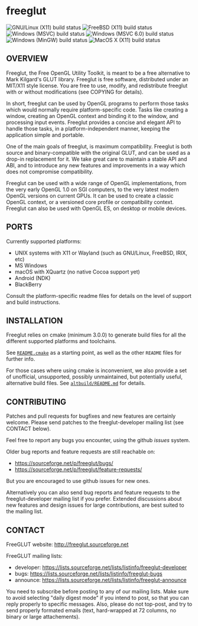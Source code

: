 freeglut
========

![GNU/Linux (X11) build status](https://github.com/freeglut/freeglut/actions/workflows/build_gnulinux_x11.yml/badge.svg)
![FreeBSD (X11) build status](https://github.com/freeglut/freeglut/actions/workflows/build_freebsd_x11.yml/badge.svg)
![Windows (MSVC) build status](https://github.com/freeglut/freeglut/actions/workflows/build_win_msvc.yml/badge.svg)
![Windows (MSVC 6.0) build status](https://github.com/freeglut/freeglut/actions/workflows/build_win_msvc6.yml/badge.svg)
![Windows (MinGW) build status](https://github.com/freeglut/freeglut/actions/workflows/build_win_mingw.yml/badge.svg)
![MacOS X (X11) build status](https://github.com/freeglut/freeglut/actions/workflows/build_macosx_x11.yml/badge.svg)

OVERVIEW
--------

Freeglut, the Free OpenGL Utility Toolkit, is meant to be a free alternative to
Mark Kilgard's GLUT library. Freeglut is free software, distributed under an
MIT/X11 style license. You are free to use, modify, and redistribute freeglut
with or without modifications (see COPYING for details).

In short, freeglut can be used by OpenGL programs to perform those tasks which
would normally require platform-specific code. Tasks like creating a window,
creating an OpenGL context and binding it to the window, and processing input
events. Freeglut provides a concise and elegant API to handle those tasks, in a
platform-independent manner, keeping the application simple and portable.

One of the main goals of freeglut, is maximum compatibility. Freeglut is both
source and binary-compatible with the original GLUT, and can be used as a
drop-in replacement for it. We take great care to maintain a stable API and ABI,
and to introduce any new features and improvements in a way which does not
compromise compatibility.

Freeglut can be used with a wide range of OpenGL implementations, from the very
early OpenGL 1.0 on SGI computers, to the very latest modern OpenGL versions on
current GPUs. It can be used to create a classic OpenGL context, or a versioned
core profile or compatibility context. Freeglut can also be used with OpenGL ES,
on desktop or mobile devices.


PORTS
-----

Currently supported platforms:
 - UNIX systems with X11 or Wayland (such as GNU/Linux, FreeBSD, IRIX, etc)
 - MS Windows
 - macOS with XQuartz (no native Cocoa support yet)
 - Android (NDK)
 - BlackBerry

Consult the platform-specific readme files for details on the level of support
and build instructions.


INSTALLATION
------------

Freeglut relies on cmake (minimum 3.0.0) to generate build files for all the
different supported platforms and toolchains.

See [`README.cmake`](README.cmake) as a starting point, as well as the other `README`
files for further info.

For those cases where using cmake is inconvenient, we also provide a set of
unofficial, unsupported, possibly unmaintained, but potentially useful,
alternative build files. See [`altbuild/README.md`](altbuild/README.md) for details.


CONTRIBUTING
------------

Patches and pull requests for bugfixes and new features are certainly welcome.
Please send patches to the freeglut-developer mailing list (see CONTACT below).

Feel free to report any bugs you encounter, using the github *issues* system.

Older bug reports and feature requests are still reachable on:
  - https://sourceforge.net/p/freeglut/bugs/
  - https://sourceforge.net/p/freeglut/feature-requests/

But you are encouraged to use github issues for new ones.

Alternatively you can also send bug reports and feature requests to the
freeglut-developer mailing list if you prefer. Extended discussions about new
features and design issues for large contributions, are best suited to the
mailing list.


CONTACT
-------

FreeGLUT website: http://freeglut.sourceforge.net

FreeGLUT mailing lists:
 - developer: https://lists.sourceforge.net/lists/listinfo/freeglut-developer
 - bugs: https://lists.sourceforge.net/lists/listinfo/freeglut-bugs
 - announce: https://lists.sourceforge.net/lists/listinfo/freeglut-announce

  You need to subscribe before posting to any of our mailing lists. Make sure
  to avoid selecting "daily digest mode" if you intend to post, so that you can
  reply properly to specific messages. Also, please do not top-post, and try to
  send properly formated emails (text, hard-wrapped at 72 columns, no binary or
  large attachements).
